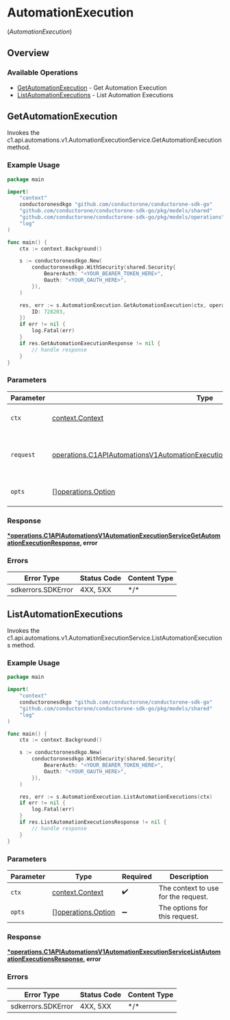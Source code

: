 # AutomationExecution
(*AutomationExecution*)

## Overview

### Available Operations

* [GetAutomationExecution](#getautomationexecution) - Get Automation Execution
* [ListAutomationExecutions](#listautomationexecutions) - List Automation Executions

## GetAutomationExecution

Invokes the c1.api.automations.v1.AutomationExecutionService.GetAutomationExecution method.

### Example Usage

```go
package main

import(
	"context"
	conductoronesdkgo "github.com/conductorone/conductorone-sdk-go"
	"github.com/conductorone/conductorone-sdk-go/pkg/models/shared"
	"github.com/conductorone/conductorone-sdk-go/pkg/models/operations"
	"log"
)

func main() {
    ctx := context.Background()

    s := conductoronesdkgo.New(
        conductoronesdkgo.WithSecurity(shared.Security{
            BearerAuth: "<YOUR_BEARER_TOKEN_HERE>",
            Oauth: "<YOUR_OAUTH_HERE>",
        }),
    )

    res, err := s.AutomationExecution.GetAutomationExecution(ctx, operations.C1APIAutomationsV1AutomationExecutionServiceGetAutomationExecutionRequest{
        ID: 728203,
    })
    if err != nil {
        log.Fatal(err)
    }
    if res.GetAutomationExecutionResponse != nil {
        // handle response
    }
}
```

### Parameters

| Parameter                                                                                                                                                                                        | Type                                                                                                                                                                                             | Required                                                                                                                                                                                         | Description                                                                                                                                                                                      |
| ------------------------------------------------------------------------------------------------------------------------------------------------------------------------------------------------ | ------------------------------------------------------------------------------------------------------------------------------------------------------------------------------------------------ | ------------------------------------------------------------------------------------------------------------------------------------------------------------------------------------------------ | ------------------------------------------------------------------------------------------------------------------------------------------------------------------------------------------------ |
| `ctx`                                                                                                                                                                                            | [context.Context](https://pkg.go.dev/context#Context)                                                                                                                                            | :heavy_check_mark:                                                                                                                                                                               | The context to use for the request.                                                                                                                                                              |
| `request`                                                                                                                                                                                        | [operations.C1APIAutomationsV1AutomationExecutionServiceGetAutomationExecutionRequest](../../pkg/models/operations/c1apiautomationsv1automationexecutionservicegetautomationexecutionrequest.md) | :heavy_check_mark:                                                                                                                                                                               | The request object to use for the request.                                                                                                                                                       |
| `opts`                                                                                                                                                                                           | [][operations.Option](../../pkg/models/operations/option.md)                                                                                                                                     | :heavy_minus_sign:                                                                                                                                                                               | The options for this request.                                                                                                                                                                    |

### Response

**[*operations.C1APIAutomationsV1AutomationExecutionServiceGetAutomationExecutionResponse](../../pkg/models/operations/c1apiautomationsv1automationexecutionservicegetautomationexecutionresponse.md), error**

### Errors

| Error Type         | Status Code        | Content Type       |
| ------------------ | ------------------ | ------------------ |
| sdkerrors.SDKError | 4XX, 5XX           | \*/\*              |

## ListAutomationExecutions

Invokes the c1.api.automations.v1.AutomationExecutionService.ListAutomationExecutions method.

### Example Usage

```go
package main

import(
	"context"
	conductoronesdkgo "github.com/conductorone/conductorone-sdk-go"
	"github.com/conductorone/conductorone-sdk-go/pkg/models/shared"
	"log"
)

func main() {
    ctx := context.Background()

    s := conductoronesdkgo.New(
        conductoronesdkgo.WithSecurity(shared.Security{
            BearerAuth: "<YOUR_BEARER_TOKEN_HERE>",
            Oauth: "<YOUR_OAUTH_HERE>",
        }),
    )

    res, err := s.AutomationExecution.ListAutomationExecutions(ctx)
    if err != nil {
        log.Fatal(err)
    }
    if res.ListAutomationExecutionsResponse != nil {
        // handle response
    }
}
```

### Parameters

| Parameter                                                    | Type                                                         | Required                                                     | Description                                                  |
| ------------------------------------------------------------ | ------------------------------------------------------------ | ------------------------------------------------------------ | ------------------------------------------------------------ |
| `ctx`                                                        | [context.Context](https://pkg.go.dev/context#Context)        | :heavy_check_mark:                                           | The context to use for the request.                          |
| `opts`                                                       | [][operations.Option](../../pkg/models/operations/option.md) | :heavy_minus_sign:                                           | The options for this request.                                |

### Response

**[*operations.C1APIAutomationsV1AutomationExecutionServiceListAutomationExecutionsResponse](../../pkg/models/operations/c1apiautomationsv1automationexecutionservicelistautomationexecutionsresponse.md), error**

### Errors

| Error Type         | Status Code        | Content Type       |
| ------------------ | ------------------ | ------------------ |
| sdkerrors.SDKError | 4XX, 5XX           | \*/\*              |